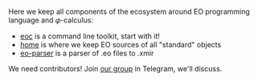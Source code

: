 Here we keep all components of the ecosystem around EO programming language and 𝜑-calculus:

  * [eoc](https://www.github.com/objectionary/eoc) is a command line toolkit, start with it!
  * [home](https://www.github.com/objectionary/home) is where we keep EO sources of all "standard" objects
  * [eo-parser](https://www.github.com/objectionary/eo-parser) is a parser of .eo files to .xmir

We need contributors! Join [our group](https://t.me/polystat_org) in Telegram, we'll discuss.
